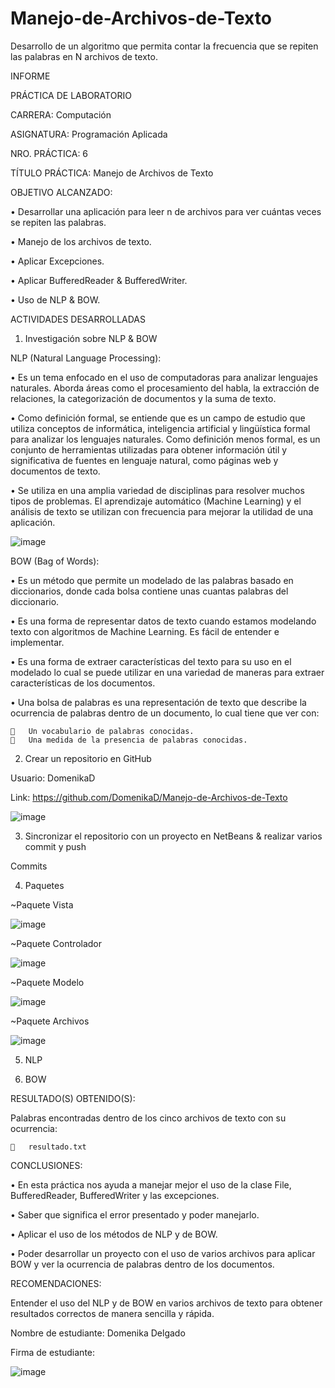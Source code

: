 # Manejo-de-Archivos-de-Texto
Desarrollo de un algoritmo que permita contar la frecuencia que se repiten las palabras en N archivos de texto.


INFORME

PRÁCTICA DE LABORATORIO 

CARRERA: Computación	

ASIGNATURA: Programación Aplicada

NRO. PRÁCTICA:	6	

TÍTULO PRÁCTICA: Manejo de Archivos de Texto


OBJETIVO ALCANZADO:  

•	Desarrollar una aplicación para leer n de archivos para ver cuántas veces se repiten las palabras. 

•	Manejo de los archivos de texto.

•	Aplicar Excepciones.

•	Aplicar BufferedReader & BufferedWriter.

•	Uso de NLP & BOW.


ACTIVIDADES DESARROLLADAS

1.	Investigación sobre NLP & BOW

NLP (Natural Language Processing): 

•	Es un tema enfocado en el uso de computadoras para analizar lenguajes naturales. Aborda áreas como el procesamiento del habla, la extracción de relaciones, la categorización de documentos y la suma de texto.

•	Como definición formal, se entiende que es un campo de estudio que utiliza conceptos de informática, inteligencia artificial y lingüística formal para analizar los lenguajes naturales. Como definición menos formal, es un conjunto de herramientas utilizadas para obtener información útil y significativa de fuentes en lenguaje natural, como páginas web y documentos de texto.

•	Se utiliza en una amplia variedad de disciplinas para resolver muchos tipos de problemas. El aprendizaje automático (Machine Learning) y el análisis de texto se utilizan con frecuencia para mejorar la utilidad de una aplicación.
 
 ![image](https://user-images.githubusercontent.com/49033904/59584547-ea827d00-90a3-11e9-9158-c1eff99b311c.png)
 
 
BOW (Bag of Words): 

•	Es un método que permite un modelado de las palabras basado en diccionarios, donde cada bolsa contiene unas cuantas palabras del diccionario.

•	Es una forma de representar datos de texto cuando estamos modelando texto con algoritmos de Machine Learning. Es fácil de entender e implementar.

•	Es una forma de extraer características del texto para su uso en el modelado lo cual se puede utilizar en una variedad de maneras para extraer características de los documentos. 

•	Una bolsa de palabras es una representación de texto que describe la ocurrencia de palabras dentro de un documento, lo cual tiene que ver con:

    	Un vocabulario de palabras conocidas.
    	Una medida de la presencia de palabras conocidas.


2.	Crear un repositorio en GitHub

Usuario: DomenikaD


Link: https://github.com/DomenikaD/Manejo-de-Archivos-de-Texto 


![image](https://user-images.githubusercontent.com/49033904/59584556-ef473100-90a3-11e9-99a9-734ff9c33c3e.png)
 

3.	Sincronizar el repositorio con un proyecto en NetBeans & realizar varios commit y push


Commits





4.	Paquetes

~Paquete Vista    

![image](https://user-images.githubusercontent.com/49033904/59584559-f3734e80-90a3-11e9-8844-93fa108f90c6.png)


~Paquete Controlador     

![image](https://user-images.githubusercontent.com/49033904/59584562-f66e3f00-90a3-11e9-9f80-5eceb3bada9c.png)


~Paquete Modelo                                                                       

![image](https://user-images.githubusercontent.com/49033904/59584566-f8d09900-90a3-11e9-9c8e-66bb4b77b69f.png)


~Paquete Archivos                                                   
                                             
![image](https://user-images.githubusercontent.com/49033904/59584567-fb32f300-90a3-11e9-96b5-fb5c5d1681ac.png)


5.	NLP


6.	BOW



RESULTADO(S) OBTENIDO(S):

Palabras encontradas dentro de los cinco archivos de texto con su ocurrencia: 

    	resultado.txt
    
    


CONCLUSIONES: 

•	En esta práctica nos ayuda a manejar mejor el uso de la clase File, BufferedReader, BufferedWriter y las excepciones.

•	Saber que significa el error presentado y poder manejarlo.

•	Aplicar el uso de los métodos de NLP y de BOW.

•	Poder desarrollar un proyecto con el uso de varios archivos para aplicar BOW y ver la ocurrencia de palabras dentro de los documentos. 



RECOMENDACIONES: 

Entender el uso del NLP y de BOW en varios archivos de texto para obtener resultados correctos de manera sencilla y rápida. 

Nombre de estudiante: Domenika Delgado


Firma de estudiante:

![image](https://user-images.githubusercontent.com/49033904/59584575-0128d400-90a4-11e9-9cb1-50a166839030.png)

